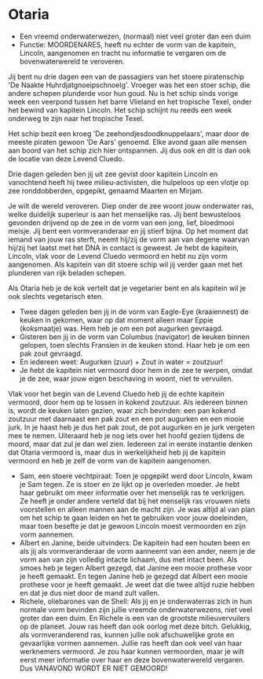 # Otaria 

 * Een vreemd onderwaterwezen, (normaal) niet veel groter dan een duim 
 * Functie: MOORDENARES, heeft nu echter de vorm van de kapitein, Lincoln, aangenomen en tracht nu informatie te vergaren om de bovenwaterwereld te veroveren. 

Jij bent nu drie dagen een van de passagiers van het stoere piratenschip 'De Naakte Huhrdjatgnoeipschnoelg'. Vroeger was het een stoer schip, die andere schepen plunderde voor hun goud. Nu is het schip sinds vorige week een veerpond tussen het barre Vlieland en het tropische Texel, onder het bewind van kapitein Lincoln. Het schip schijnt nu reeds een week onderweg te zijn naar het tropische Texel.

Het schip bezit een kroeg 'De zeehondjesdoodknuppelaars', maar door de meeste piraten gewoon 'De Aars' genoemd. Elke avond gaan alle mensen aan boord van het schip zich hier ontspannen. Jij dus ook en dit is dan ook de locatie van deze Levend Cluedo. 

Drie dagen geleden ben jij uit zee gevist door kapitein Lincoln en vanochtend heeft hij twee milieu-activisten, die hulpeloos op een vlotje op zee ronddobberden, opgepikt, genaamd Maarten en Mirjam. 

Je wilt de wereld veroveren. Diep onder de zee woont jouw onderwater ras, welke duidelijk superieur is aan het menselijke ras. Jij bent bewusteloos gevonden drijvend op de zee in de vorm van een jong, lief, bloedmooi meisje. Jij bent een vormveranderaar en jij stierf bijna. Op het moment dat iemand van jouw ras sterft, neemt hij/zij de vorm aan van degene waarvan hij/zij het laatst met het DNA in contact is geweest. Je hebt de kapitein, Lincoln, vlak voor de Levend Cluedo vermoord en hebt nu zijn vorm aangenomen. Als kapitein van dit stoere schip wil jij verder gaan met het plunderen van rijk beladen schepen. 

Als Otaria heb je de kok vertelt dat je vegetarier bent en als kapitein wil 
je ook slechts vegetarisch eten. 
 * Twee dagen geleden ben jij in de vorm van Eagle-Eye (kraaiennest) de keuken in gekomen, waar op dat moment alleen maar Eppie (koksmaatje) was. Hem heb je om een pot augurken gevraagd. 
 * Gisteren ben jij in de vorm van Columbus (navigator) de keuken binnen gelopen, toen slechts Fransien in de keuken stond. Haar heb je om een pak zout gevraagd. 
 * En iedereen weet: Augurken (zuur) + Zout in water = zoutzuur! 
 * Je hebt de kapitein niet vermoord door hem in de zee te werpen, omdat je de zee, waar jouw eigen beschaving in woont, niet te vervuilen. 

Vlak voor het begin van de Levend Cluedo heb jij de echte kapitein vermoord, door hem op te lossen in kokend zoutzuur. Als iedereen binnen is, wordt de keuken laten gezien, waar zich bevinden: een pan kokend zoutzuur met daarnaast een pak zout en een pot augurken en een mooie jurk. In je haast heb je dus het pak zout, de pot augurken en je jurk vergeten mee te nemen. Uiteraard heb je nog iets over het hoofd gezien tijdens de moord, maar dat zul je dan wel zien. Iedereen zal in eerste instantie denken dat Otaria vermoord is, maar dus in werkelijkheid heb jij de kapitein vermoord en heb je zelf de vorm van de kapitein aangenomen. 

 * Sam, een stoere vechtpiraat: Toen je opgepikt werd door Lincoln, kwam je Sam tegen. Ze is stoer en ze lijkt op je overleden moeder. Je hebt haar gebruikt om meer informatie over het menselijk ras te verkrijgen. Ze heeft je onder andere verteld dat bij het menselijk ras vrouwen niets voorstellen en alleen mannen aan de macht zijn. Je was altijd al van plan om het schip te gaan leiden en het te gebruiken voor jouw doeleinden, maar toen besefte je dat je gewoon Lincoln moest vermoorden en zijn vorm aannemen. 
 * Albert en Janine, beide uitvinders: De kapitein had een houten been en als jij als vormveranderaar de vorm aanneemt van een ander, neem je de vorm aan van zijn volledig intacte lichaam, dus met intact been. Als smoes heb je tegen Albert gezegd, dat Janine een mooie prothese voor je heeft gemaakt. En tegen Janine heb je gezegd dat Albert een mooie prothese voor je heeft gemaakt. Je weet dat die twee altijd ruzie hebben en dat je dus niet door de mand zult vallen. 
 * Richele, oliebarones van de Shell: Als jij en je onderwaterras zich in hun normale vorm bevinden zijn jullie vreemde onderwaterwezens, niet veel groter dan een duim. En Richele is een van de grootste milieuvervuilers op de planeet. Jouw ras heeft dan ook oorlog met deze bitch. Gelukkig, als vormveranderend ras, kunnen jullie ook afschuwelijke grote en gevaarlijke vormen aannemen. Jullie ras heeft dan ook veel van haar werknemers vermoord. Je zou haar kunnen vermoorden, maar je wilt eerst meer informatie over haar en deze bovenwaterwereld vergaren. Dus VANAVOND WORDT ER NIET GEMOORD! 